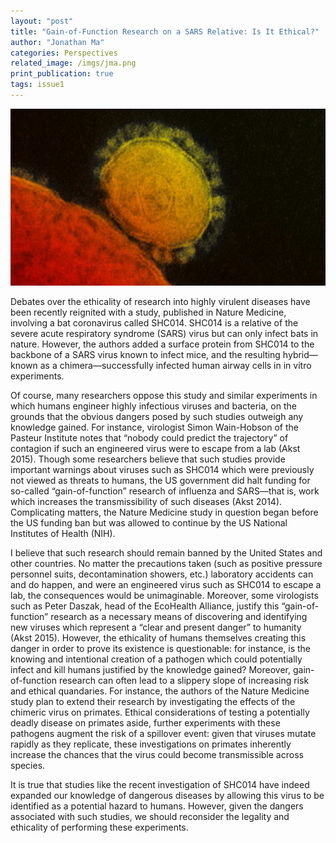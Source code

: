 ```yaml
---
layout: "post"
title: "Gain-of-Function Research on a SARS Relative: Is It Ethical?"
author: "Jonathan Ma"
categories: Perspectives
related_image: /imgs/jma.png
print_publication: true
tags: issue1
---
```


<!--excerpt-->

![](/imgs/jma.png)

Debates over the ethicality of research into highly virulent diseases have been recently reignited with a study, published in Nature Medicine, involving a bat coronavirus called SHC014. SHC014 is a relative of the severe acute respiratory syndrome (SARS) virus but can only infect bats in nature. However, the authors added a surface protein from SHC014 to the backbone of a SARS virus known to infect mice, and the resulting hybrid—known as a chimera—successfully infected human airway cells in in vitro experiments.

Of course, many researchers oppose this study and similar experiments in which humans engineer highly infectious viruses and bacteria, on the grounds that the obvious dangers posed by such studies outweigh any knowledge gained. For instance, virologist Simon Wain-Hobson of the Pasteur Institute notes that “nobody could predict the trajectory” of contagion if such an engineered virus were to escape from a lab (Akst 2015). Though some researchers believe that such studies provide important warnings about viruses such as SHC014 which were previously not viewed as threats to humans, the US government did halt funding for so-called “gain-of-function” research of influenza and SARS—that is, work which increases the transmissibility of such diseases (Akst 2014). Complicating matters, the Nature Medicine study in question began before the US funding ban but was allowed to continue by the US National Institutes of Health (NIH).

I believe that such research should remain banned by the United States and other countries. No matter the precautions taken (such as positive pressure personnel suits, decontamination showers, etc.) laboratory accidents can and do happen, and were an engineered virus such as SHC014 to escape a lab, the consequences would be unimaginable. Moreover, some virologists such as Peter Daszak, head of the EcoHealth Alliance, justify this “gain-of-function” research as a necessary means of discovering and identifying new viruses which represent a “clear and present danger” to humanity (Akst 2015). However, the ethicality of humans themselves creating this danger in order to prove its existence is questionable: for instance, is the knowing and intentional creation of a pathogen which could potentially infect and kill humans justified by the knowledge gained? Moreover, gain-of-function research can often lead to a slippery slope of increasing risk and ethical quandaries. For instance, the authors of the Nature Medicine study plan to extend their research by investigating the effects of the chimeric virus on primates. Ethical considerations of testing a potentially deadly disease on primates aside, further experiments with these pathogens augment the risk of a spillover event: given that viruses mutate rapidly as they replicate, these investigations on primates inherently increase the chances that the virus could become transmissible across species.

It is true that studies like the recent investigation of SHC014 have indeed expanded our knowledge of dangerous diseases by allowing this virus to be identified as a potential hazard to humans. However, given the dangers associated with such studies, we should reconsider the legality and ethicality of performing these experiments.